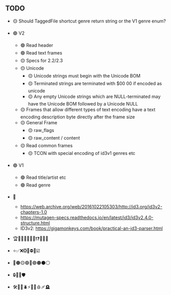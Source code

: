 TODO
----

- 🟡 Should TaggedFile shortcut genre return string or the V1 genre enum?

- 🟣 V2
  - 🟢 Read header
  - 🟢 Read text frames
  - 🟡 Specs for 2.2/2.3
  - 🟡 Unicode
    - 🟡 Unicode strings must begin with the Unicode BOM
    - 🟡 Terminated strings are terminated with $00 00 if encoded as unicode
    - 🟡 Any empty Unicode strings which are NULL-terminated may have the Unicode BOM followed by a Unicode NULL
  - 🟡 Frames that allow different types of text encoding have a text encoding description byte directly after the frame size
  - 🟡 General Frame
    - 🟡 raw_flags
    - 🟡 raw_content / content
  - 🟡 Read common frames
    - 🟡 TCON with special encoding of id3v1 genres etc

- 🟣 V1
  - 🟢 Read title/artist etc
  - 🟢 Read genre

- 🧠
  - https://web.archive.org/web/20161022105303/http://id3.org/id3v2-chapters-1.0
  - https://mutagen-specs.readthedocs.io/en/latest/id3/id3v2.4.0-structure.html
  - ID3v2: https://gigamonkeys.com/book/practical-an-id3-parser.html

- 🏆🔔🚨🛑📌📍📂❗❓🚩💬🧠
- ⭐✅❌❎🔲⛔🚫☑️
- 🔴🟠🟡🟢🔵🟣🟤⚫⚪
- 🔒🔐🔑🛡
- 🛠🔧🐢🪲⚡💥🔥🩸🩹🪦
